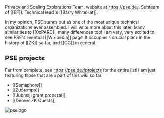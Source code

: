 Privacy and Scaling Explorations Team, website at https://pse.dev. Subteam of [[EF]]. Technical lead is [[Barry WhiteHat]]. 

In my opinion, PSE stands out as one of the most unique technical organizations ever assembled. I will write more about this later. Many similarities to [[0xPARC]], many differences too!  I am very, very excited to see PSE's eventual [[Wikipedia]] page! It occupies a crucial place in the history of [[ZK]] so far, and [[CG]] in general.

## PSE projects
Far from complete, see https://pse.dev/projects for the entire list! I am just featuring those that are a part of this wiki so far.
- [[Semaphore]]
- [[ZuStamps]]
- [[Jubmoji grant proposal]]
- [[Denver ZK Quests]]



![pselogo](https://pse.dev/_next/image?url=%2F_next%2Fstatic%2Fmedia%2Farchstar.30f39511.webp&w=3840&q=75)


